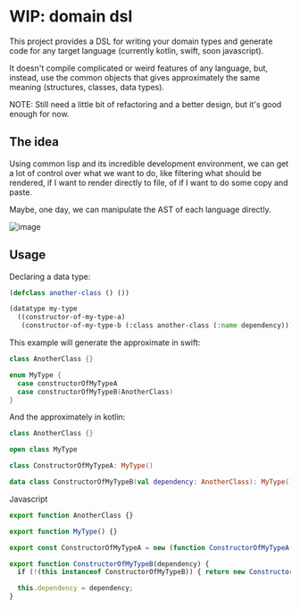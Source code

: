 # WIP: domain dsl

This project provides a DSL for writing your domain types
and generate code for any target language (currently kotlin, swift, soon javascript).

It doesn't compile complicated or weird features of any language,
but, instead, use the common objects that gives approximately the same meaning
(structures, classes, data types).

NOTE: Still need a little bit of refactoring and a better design,
but it's good enough for now.

## The idea

Using common lisp and its incredible development environment, we can get a lot of control over
what we want to do, like filtering what should be rendered, if I want to render directly to file,
of if I want to do some copy and paste.

Maybe, one day, we can manipulate the AST of each language directly.

![image](https://github.com/domaindsl/domaindsl/blob/development/extras/stateism.png?raw=true)

## Usage

Declaring a data type:

```lisp
(defclass another-class () ())

(datatype my-type
  ((constructor-of-my-type-a)
   (constructor-of-my-type-b (:class another-class (:name dependency)))))
```

This example will generate the approximate in swift:

```swift
class AnotherClass {}

enum MyType {
  case constructorOfMyTypeA
  case constructorOfMyTypeB(AnotherClass)
}
```

And the approximately in kotlin:

```kotlin
class AnotherClass {}

open class MyType

class ConstructorOfMyTypeA: MyType()

data class ConstructorOfMyTypeB(val dependency: AnotherClass): MyType()
```

Javascript

```javascript
export function AnotherClass {}

export function MyType() {}

export const ConstructorOfMyTypeA = new (function ConstructorOfMyTypeA() {})

export function ConstructorOfMyTypeB(dependency) {
  if (!(this instanceof ConstructorOfMyTypeB)) { return new ConstructorOfMyTypeB(dependency); }

  this.dependency = dependency;
}
```
